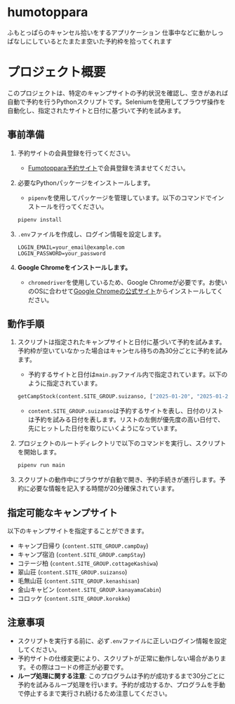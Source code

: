 # humotoppara
ふもとっぱらのキャンセル拾いをするアプリケーション
仕事中などに動かしっぱなしにしているとたまたま空いた予約枠を拾ってくれます

# プロジェクト概要

このプロジェクトは、特定のキャンプサイトの予約状況を確認し、空きがあれば自動で予約を行うPythonスクリプトです。Seleniumを使用してブラウザ操作を自動化し、指定されたサイトと日付に基づいて予約を試みます。

## 事前準備

1. 予約サイトの会員登録を行ってください。
   - [Fumotoppara予約サイト](https://reserve.fumotoppara.net/)で会員登録を済ませてください。

2. 必要なPythonパッケージをインストールします。
   - `pipenv`を使用してパッケージを管理しています。以下のコマンドでインストールを行ってください。

   ```bash
   pipenv install
   ```

3. `.env`ファイルを作成し、ログイン情報を設定します。

   ```plaintext
   LOGIN_EMAIL=your_email@example.com
   LOGIN_PASSWORD=your_password
   ```

4. **Google Chromeをインストールします。**
   - `chromedriver`を使用しているため、Google Chromeが必要です。お使いのOSに合わせて[Google Chromeの公式サイト](https://www.google.com/chrome/)からインストールしてください。

## 動作手順

1. スクリプトは指定されたキャンプサイトと日付に基づいて予約を試みます。予約枠が空いていなかった場合はキャンセル待ちの為30分ごとに予約を試みます。

   - 予約するサイトと日付は`main.py`ファイル内で指定されています。以下のように指定されています。

   ```python
   getCampStock(content.SITE_GROUP.suizanso, ["2025-01-20", "2025-01-24", "2025-01-26"])
   ```

   - `content.SITE_GROUP.suizanso`は予約するサイトを表し、日付のリストは予約を試みる日付を表します。リストの左側が優先度の高い日付で、先にヒットした日付を取りにいくようになっています。

2. プロジェクトのルートディレクトリで以下のコマンドを実行し、スクリプトを開始します。

   ```bash
   pipenv run main
   ```

3. スクリプトの動作中にブラウザが自動で開き、予約手続きが進行します。予約に必要な情報を記入する時間が20分確保されています。

## 指定可能なキャンプサイト

以下のキャンプサイトを指定することができます。

- キャンプ日帰り (`content.SITE_GROUP.campDay`)
- キャンプ宿泊 (`content.SITE_GROUP.campStay`)
- コテージ柏 (`content.SITE_GROUP.cottageKashiwa`)
- 翠山荘 (`content.SITE_GROUP.suizanso`)
- 毛無山荘 (`content.SITE_GROUP.kenashisan`)
- 金山キャビン (`content.SITE_GROUP.kanayamaCabin`)
- コロッケ (`content.SITE_GROUP.korokke`)

## 注意事項

- スクリプトを実行する前に、必ず`.env`ファイルに正しいログイン情報を設定してください。
- 予約サイトの仕様変更により、スクリプトが正常に動作しない場合があります。その際はコードの修正が必要です。
- **ループ処理に関する注意**: このプログラムは予約が成功するまで30分ごとに予約を試みるループ処理を行います。予約が成功するか、プログラムを手動で停止するまで実行され続けるため注意してください。
